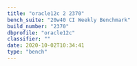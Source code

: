 ```yaml
---
title: "oracle12c 2 2370"
bench_suite: "20w40 CI Weekly Benchmark"
build_number: "2370"
dbprofile: "oracle12c"
classifier: ""
date: 2020-10-02T10:34:41
type: "bench"
---
```

